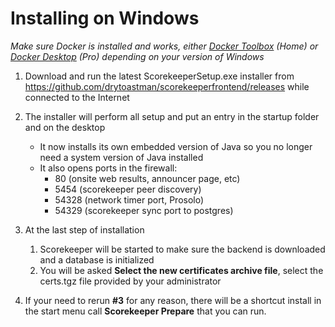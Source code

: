 # Installing on Windows

*Make sure Docker is installed and works, either [Docker Toolbox](https://docs.docker.com/toolbox/toolbox_install_windows) (Home) or [Docker Desktop](https://docs.docker.com/docker-for-windows/) (Pro) depending on your version of Windows*

1. Download and run the latest ScorekeeperSetup.exe installer from <https://github.com/drytoastman/scorekeeperfrontend/releases> while connected to the Internet

2. The installer will perform all setup and put an entry in the startup folder and on the desktop
    * It now installs its own embedded version of Java so you no longer need a system version of Java installed
    * It also opens ports in the firewall:
        - 80 (onsite web results, announcer page, etc)
        - 5454 (scorekeeper peer discovery)
        - 54328 (network timer port, Prosolo)
        - 54329 (scorekeeper sync port to postgres)

3. At the last step of installation
    1. Scorekeeper will be started to make sure the backend is downloaded and a database is initialized
    2. You will be asked **Select the new certificates archive file**, select the certs.tgz file provided by your administrator

4. If your need to rerun **#3** for any reason, there will be a shortcut install in the start menu call **Scorekeeper Prepare** that you can run.
